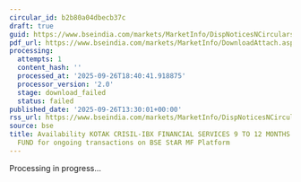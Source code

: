 ```yaml
---
circular_id: b2b80a04dbecb37c
draft: true
guid: https://www.bseindia.com/markets/MarketInfo/DispNoticesNCirculars.aspx?Noticeid={EC7E4028-8623-43D5-81E8-2051ACA507DA}&noticeno=20250926-60&dt=09/26/2025&icount=60&totcount=76&flag=0
pdf_url: https://www.bseindia.com/markets/MarketInfo/DownloadAttach.aspx?id=20250926-60&attachedId=
processing:
  attempts: 1
  content_hash: ''
  processed_at: '2025-09-26T18:40:41.918875'
  processor_version: '2.0'
  stage: download_failed
  status: failed
published_date: '2025-09-26T13:30:01+00:00'
rss_url: https://www.bseindia.com/markets/MarketInfo/DispNoticesNCirculars.aspx?Noticeid={EC7E4028-8623-43D5-81E8-2051ACA507DA}&noticeno=20250926-60&dt=09/26/2025&icount=60&totcount=76&flag=0
source: bse
title: Availability KOTAK CRISIL-IBX FINANCIAL SERVICES 9 TO 12 MONTHS DEBT INDEX
  FUND for ongoing transactions on BSE StAR MF Platform
---
```


Processing in progress...